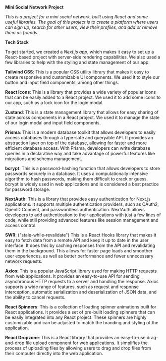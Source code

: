 **Mini Social Network Project**

_This is a project for a mini social network, built using React and some useful libraries. The goal of this project is to create a platform where users can sign up, search for other users, view their profiles, and add or remove them as friends._

**Tech Stack**

To get started, we created a _Next.js app_, which makes it easy to set up a React-based project with server-side rendering capabilities. We also used a few libraries to help with the styling and state management of our app:

**Tailwind CSS**: This is a popular CSS utility library that makes it easy to create responsive and customizable UI components. We used it to style our button and input field components, among other things.

**React Icons**: This is a library that provides a wide variety of popular icons that can be easily added to a React project. We used it to add some icons to our app, such as a lock icon for the login modal.

**Zustand**: This is a state management library that allows for easy sharing of state across components in a React project. We used it to manage the state of our login modal and input field components.

**Prisma**: This is a modern database toolkit that allows developers to easily access databases through a type-safe and queryable API. It provides an abstraction layer on top of the database, allowing for faster and more efficient database access. With Prisma, developers can write database queries in a declarative way and take advantage of powerful features like migrations and schema management.

**bcrypt**: This is a password-hashing function that allows developers to store passwords securely in a database. It uses a computationally intensive algorithm to hash passwords, making them difficult to crack or guess. bcrypt is widely used in web applications and is considered a best practice for password storage.

**NextAuth**: This is a library that provides easy authentication for Next.js applications. It supports multiple authentication providers, such as OAuth2, OpenID Connect, and passwordless authentication. NextAuth allows developers to add authentication to their applications with just a few lines of code, while still providing advanced features like session management and access control.

**SWR**: ("stale-while-revalidate") This is a React Hooks library that makes it easy to fetch data from a remote API and keep it up to date in the user interface. It does this by caching responses from the API and revalidating them in the background. This allows for faster page loads and smoother user experiences, as well as better performance and fewer unnecessary network requests.

**Axios**: This is a popular JavaScript library used for making HTTP requests from web applications. It provides an easy-to-use API for sending asynchronous HTTP requests to a server and handling the response. Axios supports a wide range of features, such as request and response interception, automatic serialization and deserialization of JSON data, and the ability to cancel requests.

**React Spinners**: This is a collection of loading spinner animations built for React applications. It provides a set of pre-built loading spinners that can be easily integrated into any React project. These spinners are highly customizable and can be adjusted to match the branding and styling of the application.

**React Dropzone**: This is a React library that provides an easy-to-use drag-and-drop file upload component for web applications. It simplifies the process of uploading files by allowing users to drag and drop files from their computer directly into the web application.
